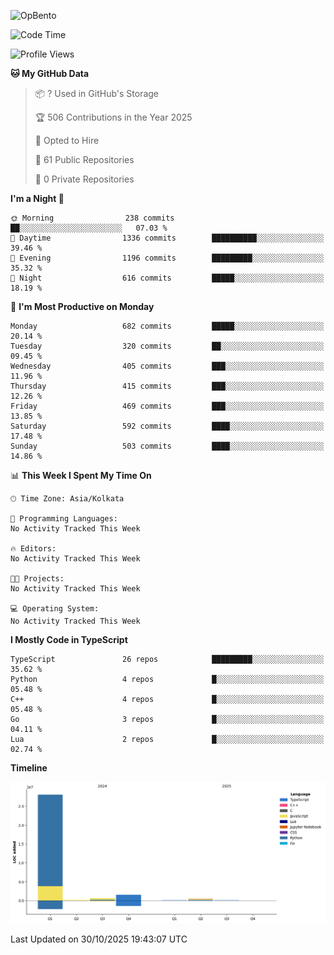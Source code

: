 ![OpBento](https://firebasestorage.googleapis.com/v0/b/smartkaksha-fe32c.appspot.com/o/opbento%2Fparthkapoor-dev3db8f.png?alt=media)

<!--START_SECTION:waka-->
![Code Time](http://img.shields.io/badge/Code%20Time-0%20secs-blue)

![Profile Views](http://img.shields.io/badge/Profile%20Views-0-blue)

**🐱 My GitHub Data** 

> 📦 ? Used in GitHub's Storage 
 > 
> 🏆 506 Contributions in the Year 2025
 > 
> 💼 Opted to Hire
 > 
> 📜 61 Public Repositories 
 > 
> 🔑 0 Private Repositories 
 > 
**I'm a Night 🦉** 

```text
🌞 Morning                238 commits         ██░░░░░░░░░░░░░░░░░░░░░░░   07.03 % 
🌆 Daytime                1336 commits        ██████████░░░░░░░░░░░░░░░   39.46 % 
🌃 Evening                1196 commits        █████████░░░░░░░░░░░░░░░░   35.32 % 
🌙 Night                  616 commits         █████░░░░░░░░░░░░░░░░░░░░   18.19 % 
```
📅 **I'm Most Productive on Monday** 

```text
Monday                   682 commits         █████░░░░░░░░░░░░░░░░░░░░   20.14 % 
Tuesday                  320 commits         ██░░░░░░░░░░░░░░░░░░░░░░░   09.45 % 
Wednesday                405 commits         ███░░░░░░░░░░░░░░░░░░░░░░   11.96 % 
Thursday                 415 commits         ███░░░░░░░░░░░░░░░░░░░░░░   12.26 % 
Friday                   469 commits         ███░░░░░░░░░░░░░░░░░░░░░░   13.85 % 
Saturday                 592 commits         ████░░░░░░░░░░░░░░░░░░░░░   17.48 % 
Sunday                   503 commits         ████░░░░░░░░░░░░░░░░░░░░░   14.86 % 
```


📊 **This Week I Spent My Time On** 

```text
🕑︎ Time Zone: Asia/Kolkata

💬 Programming Languages: 
No Activity Tracked This Week

🔥 Editors: 
No Activity Tracked This Week

🐱‍💻 Projects: 
No Activity Tracked This Week

💻 Operating System: 
No Activity Tracked This Week
```

**I Mostly Code in TypeScript** 

```text
TypeScript               26 repos            █████████░░░░░░░░░░░░░░░░   35.62 % 
Python                   4 repos             █░░░░░░░░░░░░░░░░░░░░░░░░   05.48 % 
C++                      4 repos             █░░░░░░░░░░░░░░░░░░░░░░░░   05.48 % 
Go                       3 repos             █░░░░░░░░░░░░░░░░░░░░░░░░   04.11 % 
Lua                      2 repos             █░░░░░░░░░░░░░░░░░░░░░░░░   02.74 % 
```



**Timeline**

![Lines of Code chart](https://raw.githubusercontent.com/ParthKapoor-dev/ParthKapoor-dev/main/assets/bar_graph.png)


 Last Updated on 30/10/2025 19:43:07 UTC
<!--END_SECTION:waka-->
